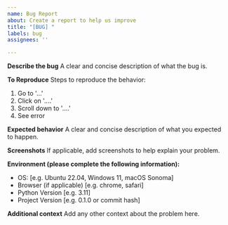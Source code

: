 ```yaml
---
name: Bug Report
about: Create a report to help us improve
title: "[BUG] "
labels: bug
assignees: ''

---
```


**Describe the bug**
A clear and concise description of what the bug is.

**To Reproduce**
Steps to reproduce the behavior:
1. Go to '...'
2. Click on '....'
3. Scroll down to '....'
4. See error

**Expected behavior**
A clear and concise description of what you expected to happen.

**Screenshots**
If applicable, add screenshots to help explain your problem.

**Environment (please complete the following information):**
 - OS: [e.g. Ubuntu 22.04, Windows 11, macOS Sonoma]
 - Browser (if applicable) [e.g. chrome, safari]
 - Python Version [e.g. 3.11]
 - Project Version [e.g. 0.1.0 or commit hash]

**Additional context**
Add any other context about the problem here.
